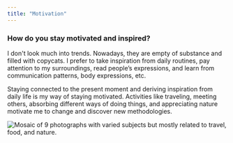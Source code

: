 ```yaml
---
title: "Motivation"
---
```

### How do you stay motivated and inspired?

I don't look much into trends. Nowadays, they are empty of substance and filled with copycats. I prefer to take inspiration from daily routines, pay attention to my surroundings, read people’s expressions, and learn from communication patterns, body expressions, etc.

Staying connected to the present moment and deriving inspiration from daily life is my way of staying motivated. Activities like traveling, meeting others, absorbing different ways of doing things, and appreciating nature motivate me to change and discover new methodologies.

![Mosaic of 9 photographs with varied subjects but mostly related to travel, food, and nature.](../../assets/images/photography.png "Samples of what inspires and motivates me.")